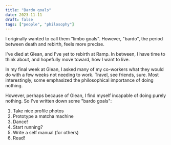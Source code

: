 ```yaml
---
title: "Bardo goals"
date: 2023-11-11
draft: false
tags: ["people", "philosophy"]
---
```

I originally wanted to call them "limbo goals". However, "bardo", the period between death and rebirth, feels more precise.

I've died at Glean, and I've yet to rebirth at Ramp. In between, I have time to think about, and hopefully move toward, how I want to live.

In my final week at Glean, I asked many of my co-workers what they would do with a few weeks not needing to work. Travel, see friends, sure. Most interestingly, some emphasized the philosophical importance of doing nothing.

However, perhaps because of Glean, I find myself incapable of doing purely nothing. So I've written down some "bardo goals":
1. Take nice profile photos
2. Prototype a matcha machine
3. Dance!
4. Start running?
5. Write a self manual (for others)
6. Read!